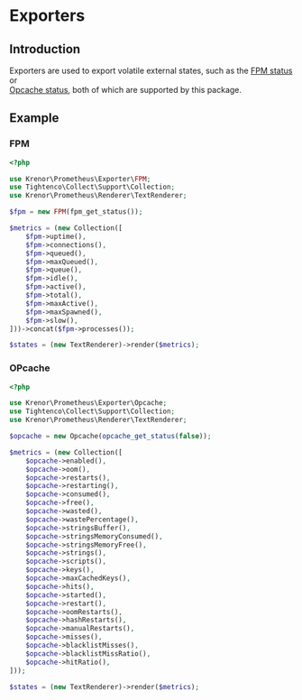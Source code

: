 Exporters
=========

## Introduction

Exporters are used to export volatile external states, such as the [FPM status][fpm-status] or  
[Opcache status][opcache-status], both of which are supported by this package. 

## Example

### FPM

```php
<?php

use Krenor\Prometheus\Exporter\FPM;
use Tightenco\Collect\Support\Collection;
use Krenor\Prometheus\Renderer\TextRenderer;

$fpm = new FPM(fpm_get_status());

$metrics = (new Collection([
    $fpm->uptime(),
    $fpm->connections(),
    $fpm->queued(),
    $fpm->maxQueued(),
    $fpm->queue(),
    $fpm->idle(),
    $fpm->active(),
    $fpm->total(),
    $fpm->maxActive(),
    $fpm->maxSpawned(),
    $fpm->slow(),
]))->concat($fpm->processes());

$states = (new TextRenderer)->render($metrics);
```

### OPcache

```php
<?php

use Krenor\Prometheus\Exporter\Opcache;
use Tightenco\Collect\Support\Collection;
use Krenor\Prometheus\Renderer\TextRenderer;

$opcache = new Opcache(opcache_get_status(false));

$metrics = (new Collection([
    $opcache->enabled(),
    $opcache->oom(),
    $opcache->restarts(),
    $opcache->restarting(),
    $opcache->consumed(),
    $opcache->free(),
    $opcache->wasted(),
    $opcache->wastePercentage(),
    $opcache->stringsBuffer(),
    $opcache->stringsMemoryConsumed(),
    $opcache->stringsMemoryFree(),
    $opcache->strings(),
    $opcache->scripts(),
    $opcache->keys(),
    $opcache->maxCachedKeys(),
    $opcache->hits(),
    $opcache->started(),
    $opcache->restart(),
    $opcache->oomRestarts(),
    $opcache->hashRestarts(),
    $opcache->manualRestarts(),
    $opcache->misses(),
    $opcache->blacklistMisses(),
    $opcache->blacklistMissRatio(),
    $opcache->hitRatio(),
]));

$states = (new TextRenderer)->render($metrics);
```

[fpm-status]: https://easyengine.io/tutorials/php/fpm-status-page/
[opcache-status]: https://www.php.net/manual/en/function.opcache-get-status.php
